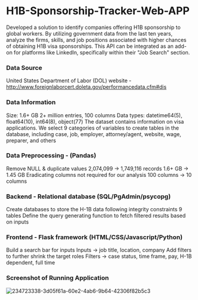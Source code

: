 # H1B-Sponsorship-Tracker-Web-APP

Developed a solution to identify companies offering H1B sponsorship to global workers. By utilizing government data from the last ten years, analyze the firms, skills, and job positions associated with higher chances of obtaining H1B visa sponsorships. This API can be integrated as an add-on for platforms like LinkedIn, specifically within their "Job Search" section.

### Data Source

United States Department of Labor (DOL) website - http://www.foreignlaborcert.doleta.gov/performancedata.cfm#dis

### Data Information

Size: 1.6+ GB
2+ million entries, 100 columns
Data types: datetime64(5), float64(10), int64(8), object(77)
The dataset contains information on visa applications. We select 9 categories of variables to create tables in the database, including case, job, employer, attorney/agent, website, wage, preparer, and others

### Data Preprocessing - (Pandas)

Remove NULL & duplicate values
2,074,099 -> 1,749,116 records
1.6+ GB -> 1.45 GB
Eradicating columns not required for our analysis
100 columns -> 10 columns

### Backend - Relational database (SQL/PgAdmin/psycopg)

Create databases to store the H-1B data following integrity constraints
9 tables
Define the query generating function to fetch filtered results based on inputs

### Frontend - Flask framework (HTML/CSS/Javascript/Python)

Build a search bar for inputs
Inputs -> job title, location, company
Add filters to further shrink the target roles
Filters -> case status, time frame, pay, H-1B dependent, full time

### Screenshot of Running Application

![234723338-3d05f61a-60e2-4ab6-9b64-42306f82b5c3](https://github.com/yashpatel4900/H1B-Visa-Sponsorship-Web-App/assets/62371168/a9fa9625-c623-4f97-aa58-e84015deb04a)
